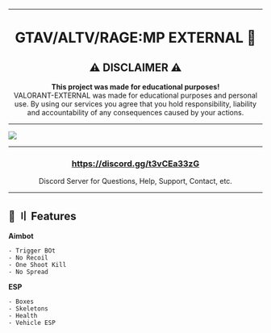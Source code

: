 

---

<h1 id="head" align="center">
GTAV/ALTV/RAGE:MP EXTERNAL 🌌


<h2 id="disclaimer" align="center">
⚠️ DISCLAIMER ⚠️
</h2>

<p align="center">
<b>This project was made for educational purposes!</b>
<br>
VALORANT-EXTERNAL was made for educational purposes and personal use. By using our services you agree that you hold responsibility, liability and accountability of any consequences caused by your actions.
</p>


---


<img src="https://i.imgur.com/iAQP28A.png" />

---

<h3 align="center"><a href="https://discord.gg/t3vCEa33zG">https://discord.gg/t3vCEa33zG</a></h3>
<p align="center">Discord Server for Questions, Help, Support, Contact, etc.</p>

---

## <a id="features"></a>🌌 〢 Features

**Aimbot**
```sh-session
- Trigger BOt
- No Recoil
- One Shoot Kill
- No Spread
```

**ESP**
```sh-session
- Boxes
- Skeletons
- Health
- Vehicle ESP
```
